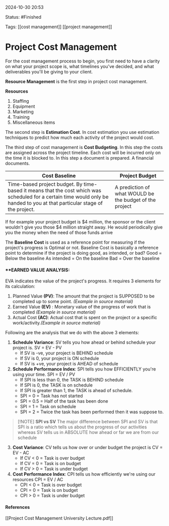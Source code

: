 
2024-10-30 20:53

Status: #Finished 

Tags: [[cost management]] [[project management]] 

# Project Cost Management

For the cost management process to begin, you first need to have a clarity on what your project scope is, what timelines you've decided, and what deliverables you'll be giving to your client.

**Resource Management** is the first step in project cost management.

**Resources**
1. Staffing
2. Equipment
3. Marketing
4. Training
5. Miscellaneous items

The second step is **Estimation Cost**. In cost estimation you use estimation techniques to predict how much each activity of the project would cost.

The third step of cost management is **Cost Budgeting**. In this step the costs are assigned across the project timeline. Each cost will be incurred only on the time it is blocked to. In this step a document is prepared. A financial documents.

| Cost Baseline                                                                                                                                                               | Project Budget                                          |
| --------------------------------------------------------------------------------------------------------------------------------------------------------------------------- | ------------------------------------------------------- |
| Time-based project budget. By time-based it means that the cost which was scheduled for a certain time would only be handed to you at that particular stage of the project. | A prediction of what WOULD be the budget of the project |
If for example your project budget is $4 million, the sponsor or the client wouldn't give you those $4 million straight away. He would periodically give you the money when the need of those funds arrive

The **Baseline Cost** is used as a reference point for measuring if the project's progress is Optimal or not.
Baseline Cost is basically a reference point to determine if the project is doing good, as intended, or bad? Good = Below the baseline As intended = On the baseline Bad = Over the baseline

#### **EARNED VALUE ANALYSIS:
EVA indicates the value of the project's progress.
It requires 3 elements for its calculation:
1. Planned Value **(PV)**: The amount that the project is SUPPOSED to be completed up to some point. *(Example in source material)* 
2. Earned Value **(EV)** : Monetary value of the progress of work that is completed *(Example in source material)* 
3. Actual Cost **(AC)**: Actual cost that is spent on the project or a specific work/activity.*(Example in source material)*

Following are the analysis that we do with the above 3 elements:
1. **Schedule Variance**: SV tells you how ahead or behind schedule your project is.
   SV = EV - PV
   - If SV is -ve, your project is BEHIND schedule
   - If SV is 0, your project is ON schedule
   - If SV is +ve, your project is AHEAD of schedule
2. **Schedule Performance Index**: SPI tells you how EFFICIENTLY you're using your time.
   SPI = EV / PV
   - If SPI is less than 0, the TASK is BEHIND schedule
   - If SPI is 0, the TASK is on schedule
   - If SPI is greater than 1, the TASK is ahead of schedule.
   - SPI = 0 = Task has not started
   - SPI = 0.5 = Half of the task has been done
   - SPI = 1 = Task on schedule
   - SPI = 2 = Twice the task has been performed then it was suppose to.
> [!NOTE] **SPI vs SV**
> The major difference between SPI and SV is that SPI is a ratio which tells us about the progress of our activities whereas SV tells us in ABSOLUTE how ahead or far we are from our schedule
3. **Cost Variance**: CV tells us how over or under budget the project is
   CV = EV - AC
   - If CV < 0 = Task is over budget
   - If CV = 0 = Task is on budget
   - If CV > 0 = Task is under budget
4. **Cost Performance Index**: CPI tells us how efficiently we're using our resources
   CPI = EV / AC
   - CPI < 0 = Task is over budget
   - CPI = 0 = Task is on budget
   - CPI > 0 = Task is under budget




#### References
[[Project Cost Management University Lecture.pdf]]
